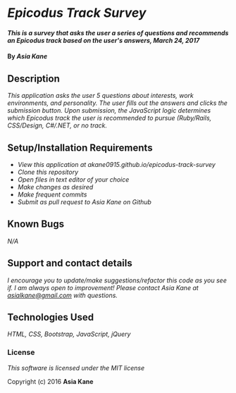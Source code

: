 # _Epicodus Track Survey_

#### _This is a survey that asks the user a series of questions and recommends an Epicodus track based on the user's answers, March 24, 2017_

#### By _**Asia Kane**_

## Description

_This application asks the user 5 questions about interests, work environments, and personality.  The user fills out the answers and clicks the submission button.  Upon submission, the JavaScript logic determines which Epicodus track the user is recommended to pursue (Ruby/Rails, CSS/Design, C#/.NET, or no track._

## Setup/Installation Requirements

* _View this application at akane0915.github.io/epicodus-track-survey_
* _Clone this repository_
* _Open files in text editor of your choice_
* _Make changes as desired_
* _Make frequent commits_
* _Submit as pull request to Asia Kane on Github_

## Known Bugs

_N/A_

## Support and contact details

_I encourage you to update/make suggestions/refactor this code as you see if.  I am always open to improvement!  Please contact Asia Kane at asialkane@gmail.com with questions._

## Technologies Used

_HTML, CSS, Bootstrap, JavaScript, jQuery_

### License

*This software is licensed under the MIT license*

Copyright (c) 2016 **Asia Kane**
